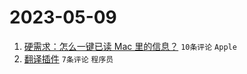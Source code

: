 # 2023-05-09

1. [硬需求：怎么一键已读 Mac 里的信息？](https://www.v2ex.com/t/938454) `10条评论` `Apple`
1. [翻译插件](https://www.v2ex.com/t/938453) `7条评论` `程序员`
